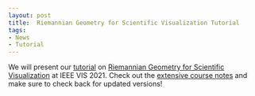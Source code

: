 ```yaml
---
layout: post
title:  Riemannian Geometry for Scientific Visualization Tutorial
tags:
- News
- Tutorial
---
```

We will present our <a href="https://virtual.ieeevis.org/year/2021/session_t-riemannian.html" target="_blank">tutorial</a> on <a href="./RiemannianGeometryTutorial/" target="_blank">Riemannian Geometry for Scientific Visualization</a> at IEEE VIS 2021. Check out the <a href="./RiemannianGeometryTutorial/" target="_blank">extensive course notes</a> and make sure to check back for updated versions!
